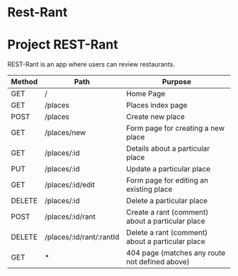 # Rest-Rant
# Project REST-Rant

REST-Rant is an app where users can review restaurants.

| Method        | Path          | Purpose      |
| ------------- | ------------- | -------------|
| GET  | /  | Home Page | 
| GET  | /places  | Places index page |
| POST | /places | Create new place |
| GET  | /places/new | Form page for creating a new place |
| GET  | /places/:id | Details about a particular place |
| PUT  | /places/:id | Update a particular place |
| GET  | /places/:id/edit | Form page for editing an existing place |
| DELETE | /places/:id | Delete a particular place | 
| POST | /places/:id/rant | Create a rant (comment) about a particular place |
| DELETE | /places/:id/rant/:rantId | Delete a rant (comment) about a particular place |
| GET | * | 404 page (matches any route not defined above) |

